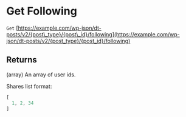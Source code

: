 # Get Following

`Get` [https://example.com/wp-json/dt-posts/v2/{post\_type}/{post\_id}/following](https://example.com/wp-json/dt-posts/v2/{post_type}/{post_id}/following)

## Returns

\(array\) An array of user ids.

Shares list format:

```javascript
[
  1, 2, 34
]
```

